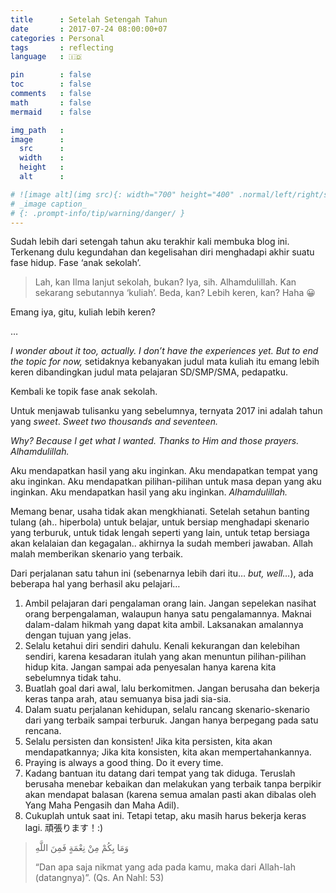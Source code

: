 ```yaml
---
title      : Setelah Setengah Tahun
date       : 2017-07-24 08:00:00+07
categories : Personal
tags       : reflecting
language   : 🇮🇩

pin        : false
toc        : false
comments   : false
math       : false
mermaid    : false

img_path   : 
image      :
  src      : 
  width    : 
  height   : 
  alt      : 

# ![image alt](img src){: width="700" height="400" .normal/left/right/shadow}
# _image caption_
# {: .prompt-info/tip/warning/danger/ }
---
```

Sudah lebih dari setengah tahun aku terakhir kali membuka blog ini. Terkenang dulu kegundahan dan kegelisahan diri menghadapi akhir suatu fase hidup. Fase ‘anak sekolah’.

> Lah, kan Ilma lanjut sekolah, bukan?
> Iya, sih. Alhamdulillah. Kan sekarang sebutannya ‘kuliah’. Beda, kan? Lebih keren, kan? Haha 😀

Emang iya, gitu, kuliah lebih keren?

…

_I wonder about it too, actually. I don’t have the experiences yet. But to end the topic for now,_ setidaknya kebanyakan judul mata kuliah itu emang lebih keren dibandingkan judul mata pelajaran SD/SMP/SMA, pedapatku.

Kembali ke topik fase anak sekolah.

Untuk menjawab tulisanku yang sebelumnya, ternyata 2017 ini adalah tahun yang _sweet_. _Sweet two thousands and seventeen._

_Why? Because I get what I wanted. Thanks to Him and those prayers. Alhamdulillah._

Aku mendapatkan hasil yang aku inginkan. Aku mendapatkan tempat yang aku inginkan. Aku mendapatkan pilihan-pilihan untuk masa depan yang aku inginkan. Aku mendapatkan hasil yang aku inginkan. _Alhamdulillah._

Memang benar, usaha tidak akan mengkhianati. Setelah setahun banting tulang (ah.. hiperbola) untuk belajar, untuk bersiap menghadapi skenario yang terburuk, untuk tidak lengah seperti yang lain, untuk tetap bersiaga akan kelalaian dan kegagalan.. akhirnya Ia sudah memberi jawaban. Allah malah memberikan skenario yang terbaik.

Dari perjalanan satu tahun ini (sebenarnya lebih dari itu… _but, well…_), ada beberapa hal yang berhasil aku pelajari…

1. Ambil pelajaran dari pengalaman orang lain. Jangan sepelekan nasihat orang berpengalaman, walaupun hanya satu pengalamannya. Maknai dalam-dalam hikmah yang dapat kita ambil. Laksanakan amalannya dengan tujuan yang jelas.
2. Selalu ketahui diri sendiri dahulu. Kenali kekurangan dan kelebihan sendiri, karena kesadaran itulah yang akan menuntun pilihan-pilihan hidup kita. Jangan sampai ada penyesalan hanya karena kita sebelumnya tidak tahu.
3. Buatlah goal dari awal, lalu berkomitmen. Jangan berusaha dan bekerja keras tanpa arah, atau semuanya bisa jadi sia-sia.
4. Dalam suatu perjalanan kehidupan, selalu rancang skenario-skenario dari yang terbaik sampai terburuk. Jangan hanya berpegang pada satu rencana.
5. Selalu persisten dan konsisten! Jika kita persisten, kita akan mendapatkannya; Jika kita konsisten, kita akan mempertahankannya.
6. Praying is always a good thing. Do it every time.
7. Kadang bantuan itu datang dari tempat yang tak diduga. Teruslah berusaha menebar kebaikan dan melakukan yang terbaik tanpa berpikir akan mendapat balasan (karena semua amalan pasti akan dibalas oleh Yang Maha Pengasih dan Maha Adil).
8. Cukuplah untuk saat ini. Tetapi tetap, aku masih harus bekerja keras lagi. 頑張ります！:)

> وَمَا بِكُمْ مِنْ نِعْمَةٍ فَمِنَ اللَّهِ
>
> “Dan apa saja nikmat yang ada pada kamu, maka dari Allah-lah (datangnya)”. (Qs. An Nahl: 53)
